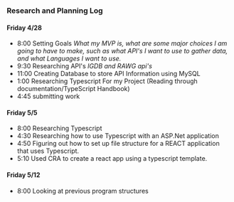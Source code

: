 ### Research and Planning Log
#### Friday 4/28
* 8:00 Setting Goals 
    _What my MVP is, what are some major choices I am going to have to make, such as what API's I want to use to gather data, and what Languages I want to use._
* 9:30 Researching API's
    _IGDB and RAWG api's_
* 11:00 Creating Database to store API Information using MySQL
* 1:00 Researching Typescript For my Project (Reading through documentation/TypeScript Handbook)
* 4:45 submitting work

#### Friday 5/5
* 8:00 Researching Typescript
* 4:30 Researching how to use Typescript with an ASP.Net application
* 4:50 Figuring out how to set up file structure for a REACT application that uses Typescript.
* 5:10 Used CRA to create a react app using a typescript template.

#### Friday 5/12
* 8:00 Looking at previous program structures